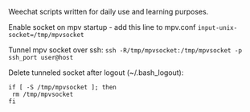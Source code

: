 Weechat scripts written for daily use and learning purposes.
 
Enable socket on mpv startup - add this line to mpv.conf
`input-unix-socket=/tmp/mpvsocket`
 
Tunnel mpv socket over ssh:
`ssh -R/tmp/mpvsocket:/tmp/mpvsocket -p ssh_port user@host`
 
Delete tunneled socket after logout (~/.bash_logout):
```
if [ -S /tmp/mpvsocket ]; then 
 rm /tmp/mpvsocket 
fi
```
